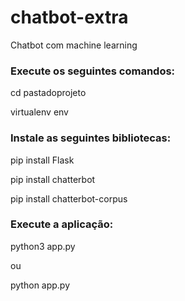 # chatbot-extra

Chatbot com machine learning


### Execute os seguintes comandos:

cd pastadoprojeto

virtualenv env

### Instale as seguintes bibliotecas:

pip install Flask

pip install chatterbot

pip install chatterbot-corpus 


### Execute a aplicação:

python3 app.py

ou

python app.py

